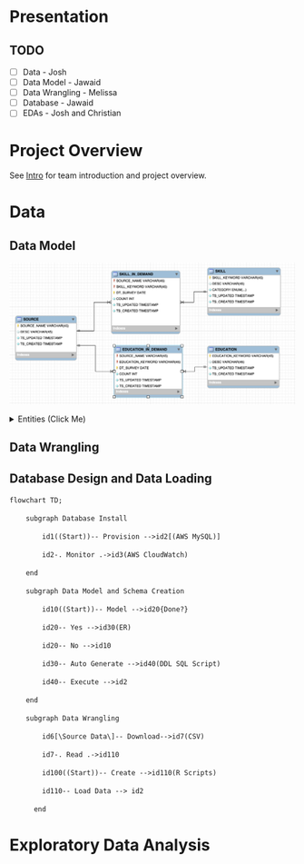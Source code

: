 # Presentation

## TODO
- [ ] Data - Josh
- [ ] Data Model - Jawaid
- [ ] Data Wrangling - Melissa
- [ ] Database - Jawaid
- [ ] EDAs - Josh and Christian

# Project Overview

See [Intro](https://github.com/himalayahall/DATA607-PROJECT3/blob/main/Intro.md) for team introduction and project overview. 

# Data


## Data Model

![ER Diagram](https://github.com/himalayahall/DATA607-PROJECT3/blob/main/images/ER.png)

<details><summary>Entities (Click Me)</summary>

1. SOURCE  
    Sources of demand data (Linkedin, Monster, etc.)
    
3. SKILL  
    Skills (R, NLP, Communication, etc.) and categories. Skill categories are T_SOFTWARE, T_GENERAL, and SOFT. The *T_* prefeix designates *technical* skills - *software* and *general*. The prefix also makes it straightforward to filter technical skills from *soft* skills. 
    
5. EDUCATION  
    Education levels (BS, MS, etc.)
    
7. SKILL_IN_DEMAND  
    Skill demand (Source, skill, demand, etc.)
    
9. EDUCATION_IN_DEMAND  
    Education demand (Source, education, demand, etc.)
</details>

## Data Wrangling

## Database Design and Data Loading

```mermaid
flowchart TD;
    
    subgraph Database Install
    
        id1((Start))-- Provision -->id2[(AWS MySQL)]
        
        id2-. Monitor .->id3(AWS CloudWatch)
    
    end
    
    subgraph Data Model and Schema Creation
    
        id10((Start))-- Model -->id20{Done?}
    
        id20-- Yes -->id30(ER)
    
        id20-- No -->id10
    
        id30-- Auto Generate -->id40(DDL SQL Script)
    
        id40-- Execute -->id2

    end
    
    subgraph Data Wrangling  

        id6[\Source Data\]-- Download-->id7(CSV)

        id7-. Read .->id110
        
        id100((Start))-- Create -->id110(R Scripts)
        
        id110-- Load Data --> id2
        
      end

```

# Exploratory Data Analysis
